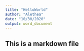```yaml
---
title: "HelloWorld"
author: "Alethea"
date: "10/30/2020"
output: word_document
---
```


## This is a markdown file
